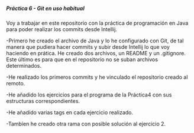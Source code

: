 ##### **Práctica 6 - Git en uso habitual**
 Voy a trabajar en este repositorio con la práctica de programación 
 en Java para poder realizar los commits desde Intellij.
  
  -Primero he creado el archivo de Java y lo he configurado con Git, 
  de tal manera que pudiera hacer commits y subir desde Intellij lo 
  que voy haciendo en prática. He creado dos archivos, 
  un README y un .gitignore.
  Este último es para que en el repositorio no se suban archivos 
  determinados.
  
  -He realizado los primeros commits y he vinculado el repositorio
  creado al remoto.
  
  -He añadido los ejercicios para el programa de la Práctica4 con sus
  estructuras correspondientes.
  
  -He añadido varias tags en cada ejercicio realizado.
  
  -Tambíen he creado otra rama con posible solución al ejercicio 2.